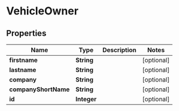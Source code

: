 # VehicleOwner

## Properties
Name | Type | Description | Notes
------------ | ------------- | ------------- | -------------
**firstname** | **String** |  |  [optional]
**lastname** | **String** |  |  [optional]
**company** | **String** |  |  [optional]
**companyShortName** | **String** |  |  [optional]
**id** | **Integer** |  |  [optional]
